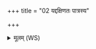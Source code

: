 +++
title = "02 यद्दक्षिणतः पात्रस्य"

+++
<details><summary>मूलम् (WS)</summary>

यद्दक्षिणतः पात्रस्य श्छिरं करोति यमाय च पितृभ्यश्चा वृश्चते ॥ २ ॥
</details>